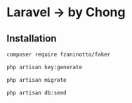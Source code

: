 # Laravel -> by Chong 

## Installation

```sh
composer require fzaninotto/faker
```

```sh
php artisan key:generate
```

```sh
php artisan migrate
```

```sh
php artisan db:seed
```